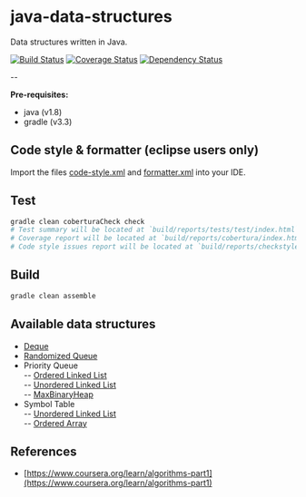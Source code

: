 # java-data-structures
Data structures written in Java.

[![Build Status](https://travis-ci.org/marioluan/java-data-structures.svg?branch=master)](https://travis-ci.org/marioluan/java-data-structures)
[![Coverage Status](https://coveralls.io/repos/github/marioluan/java-data-structures/badge.svg?branch=master)](https://coveralls.io/github/marioluan/java-data-structures?branch=master)
[![Dependency Status](https://www.versioneye.com/user/projects/5886d25de25f59003995104a/badge.svg?style=flat-square)](https://www.versioneye.com/user/projects/5886d25de25f59003995104a)

--

**Pre-requisites:**
- java (v1.8)
- gradle (v3.3)

## Code style & formatter (eclipse users only)
Import the files [code-style.xml](code-style.xml) and [formatter.xml](formatter.xml) into your IDE.

## Test
```bash
gradle clean coberturaCheck check
# Test summary will be located at `build/reports/tests/test/index.html`
# Coverage report will be located at `build/reports/cobertura/index.html`.
# Code style issues report will be located at `build/reports/checkstyle/main.html`
```

## Build
```bash
gradle clean assemble
```

## Available data structures
- [Deque](https://github.com/marioluan/java-data-structures/blob/master/src/main/java/io/github/marioluan/datastructures/Deque.java)
- [Randomized Queue](https://github.com/marioluan/java-data-structures/blob/master/src/main/java/io/github/marioluan/datastructures/RandomizedQueue.java)
- Priority Queue  
-- [Ordered Linked List](https://github.com/marioluan/java-data-structures/blob/master/src/main/java/io/github/marioluan/datastructures/MinOrderedLinkedListPriorityQueue.java)  
-- [Unordered Linked List](https://github.com/marioluan/java-data-structures/blob/master/src/main/java/io/github/marioluan/datastructures/MinUnorderedLinkedListPriorityQueue.java)  
-- [MaxBinaryHeap](https://github.com/marioluan/java-data-structures/blob/master/src/main/java/io/github/marioluan/datastructures/MaxBinaryHeap.java)
- Symbol Table  
-- [Unordered Linked List](https://github.com/marioluan/java-data-structures/blob/master/src/main/java/io/github/marioluan/datastructures/symboltable/LinkedListSymbolTable.java)  
-- [Ordered Array](https://github.com/marioluan/java-data-structures/blob/master/src/main/java/io/github/marioluan/datastructures/symboltable/ArraySymbolTable.java)
  

## References
- [https://www.coursera.org/learn/algorithms-part1](https://www.coursera.org/learn/algorithms-part1)
